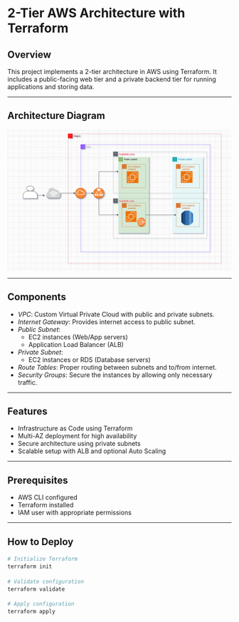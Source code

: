 # 2-Tier AWS Architecture with Terraform

## Overview

This project implements a 2-tier architecture in AWS using Terraform. It includes a public-facing web tier and a private backend tier for running applications and storing data.

---

## Architecture Diagram

![image alt](https://github.com/dharaneesh5/DevopsProject/blob/4a1056d79b8b40b3298e997597fccfe267cbd25f/2-tire-application/Screenshot%202025-05-26%20113317.png)

---

## Components

- *VPC*: Custom Virtual Private Cloud with public and private subnets.
- *Internet Gateway*: Provides internet access to public subnet.
- *Public Subnet*:
  - EC2 instances (Web/App servers)
  - Application Load Balancer (ALB)
- *Private Subnet*:
  - EC2 instances or RDS (Database servers)
- *Route Tables*: Proper routing between subnets and to/from internet.
- *Security Groups*: Secure the instances by allowing only necessary traffic.

---

## Features

- Infrastructure as Code using Terraform
- Multi-AZ deployment for high availability
- Secure architecture using private subnets
- Scalable setup with ALB and optional Auto Scaling

---

## Prerequisites

- AWS CLI configured
- Terraform installed
- IAM user with appropriate permissions

---

## How to Deploy

```bash
# Initialize Terraform
terraform init

# Validate configuration
terraform validate

# Apply configuration
terraform apply
